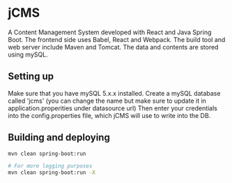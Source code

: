 # jCMS

A Content Management System developed with React and Java Spring Boot.
The frontend side uses Babel, React and Webpack.
The build tool and web server include Maven and Tomcat. The data and contents are stored using mySQL.

## Setting up
Make sure that you have mySQL 5.x.x installed.
Create a mySQL database called 'jcms' (you can change the name but make sure to update it in
application.properities under datasource url)
Then enter your credentials into the config.properties file, which jCMS will use to write into the DB.

## Building and deploying
```bash
mvn clean spring-boot:run

# For more logging purposes
mvn clean spring-boot:run -X
```